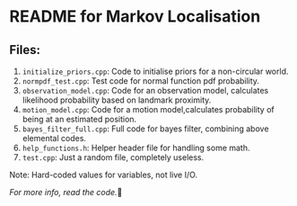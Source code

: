# README for Markov Localisation

## Files:
1. `initialize_priors.cpp`: Code to initialise priors for a non-circular world.
2. `normpdf_test.cpp`: Test code for normal function pdf probability.
3. `observation_model.cpp`: Code for an observation model, calculates likelihood probability based on landmark proximity.
4. `motion_model.cpp`: Code for a motion model,calculates probability of being at an estimated position.
5. `bayes_filter_full.cpp`: Full code for bayes filter, combining above elemental codes.
6. `help_functions.h`: Helper header file for handling some math.
7. `test.cpp`: Just a random file, completely useless.

Note: Hard-coded values for variables, not live I/O.

*For more info, read the code.*:monkey:
